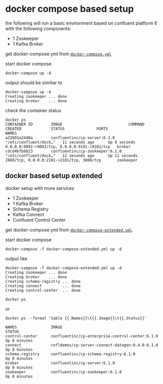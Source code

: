 # docker compose  based setup
the following will run a basic environment based on confluent platform 6 with the following components:

* 1 Zookeeper
* 1 Kafka Broker

get docker-compose.yml from [`docker-compose.yml`](docker-compose.yml)

start docker compose
```
docker-compose up -d
```

output should be similiar to

```
docker-compose up -d
Creating zookeeper ... done
Creating broker    ... done
```

check the container status  
```
docker ps
CONTAINER ID        IMAGE                             COMMAND                  CREATED             STATUS              PORTS                                            NAMES
a22601e2440a        confluentinc/cp-server:6.1.0      "/etc/confluent/dock…"   11 seconds ago      Up 9 seconds        0.0.0.0:9092->9092/tcp, 0.0.0.0:9101->9101/tcp   broker
cdcd4bfb6823        confluentinc/cp-zookeeper:6.1.0   "/etc/confluent/dock…"   12 seconds ago      Up 11 seconds       2888/tcp, 0.0.0.0:2181->2181/tcp, 3888/tcp       zookeeper
```

## docker based setup extended

docker setup with more services

* 1 Zookeeper
* 1 Kafka Broker
* Schema Registry
* Kafka Connect
* Confluent Control Center


get docker-compose.yml from [`docker-compose-extended.yml`](docker-compose-extended.yml).

start docker compose
```
docker-compose -f docker-compose-extended.yml up -d
```

output like 
```
docker-compose -f docker-compose-extended.yml up -d
Creating zookeeper ... done
Creating broker    ... done
Creating schema-registry ... done
Creating connect         ... done
Creating control-center  ... done
```

```
docker ps 
```
or
```
docker ps --format 'table {{.Names}}\t{{.Image}}\t{{.Status}}'

NAMES               IMAGE                                             STATUS
control-center      confluentinc/cp-enterprise-control-center:6.1.0   Up 8 minutes
connect             cnfldemos/cp-server-connect-datagen:0.4.0-6.1.0   Up 8 minutes
schema-registry     confluentinc/cp-schema-registry:6.1.0             Up 8 minutes
broker              confluentinc/cp-server:6.1.0                      Up 8 minutes
zookeeper           confluentinc/cp-zookeeper:6.1.0                   Up 8 minutes
```
